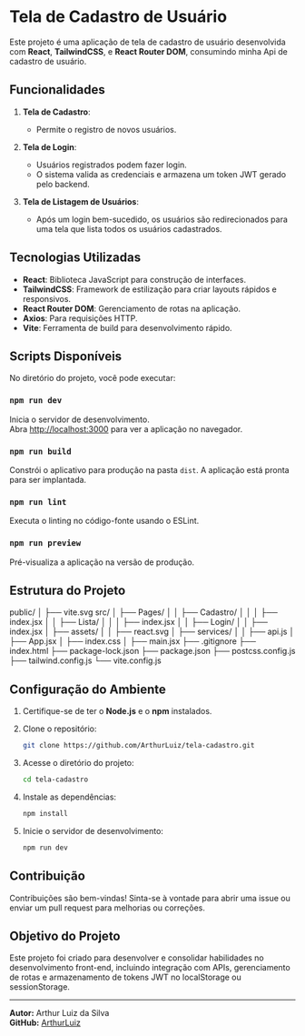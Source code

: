# Tela de Cadastro de Usuário

Este projeto é uma aplicação de tela de cadastro de usuário desenvolvida com **React**, **TailwindCSS**, e **React Router DOM**, consumindo minha Api de cadastro de usuário.

## Funcionalidades

1. **Tela de Cadastro**:
   - Permite o registro de novos usuários.

2. **Tela de Login**:
   - Usuários registrados podem fazer login.
   - O sistema valida as credenciais e armazena um token JWT gerado pelo backend.

3. **Tela de Listagem de Usuários**:
   - Após um login bem-sucedido, os usuários são redirecionados para uma tela que lista todos os usuários cadastrados.

## Tecnologias Utilizadas

- **React**: Biblioteca JavaScript para construção de interfaces.
- **TailwindCSS**: Framework de estilização para criar layouts rápidos e responsivos.
- **React Router DOM**: Gerenciamento de rotas na aplicação.
- **Axios**: Para requisições HTTP.
- **Vite**: Ferramenta de build para desenvolvimento rápido.

## Scripts Disponíveis

No diretório do projeto, você pode executar:

### `npm run dev`

Inicia o servidor de desenvolvimento. \
Abra [http://localhost:3000](http://localhost:3000) para ver a aplicação no navegador.

### `npm run build`

Constrói o aplicativo para produção na pasta `dist`. A aplicação está pronta para ser implantada.

### `npm run lint`

Executa o linting no código-fonte usando o ESLint.

### `npm run preview`

Pré-visualiza a aplicação na versão de produção.

## Estrutura do Projeto

public/
│   ├── vite.svg
src/
│   ├── Pages/
│   │   ├── Cadastro/
│   │   │   ├── index.jsx
│   │   ├── Lista/
│   │   │   ├── index.jsx
│   │   ├── Login/
│   │       ├── index.jsx
│   ├── assets/
│   │   ├── react.svg
│   ├── services/
│   │   ├── api.js
│   ├── App.jsx
│   ├── index.css
│   ├── main.jsx
├── .gitignore
├── index.html
├── package-lock.json
├── package.json
├── postcss.config.js
├── tailwind.config.js
└── vite.config.js


## Configuração do Ambiente

1. Certifique-se de ter o **Node.js** e o **npm** instalados.
2. Clone o repositório:

   ```bash
   git clone https://github.com/ArthurLuiz/tela-cadastro.git
   ```

3. Acesse o diretório do projeto:

   ```bash
   cd tela-cadastro
   ```

4. Instale as dependências:

   ```bash
   npm install
   ```

5. Inicie o servidor de desenvolvimento:

   ```bash
   npm run dev
   ```

## Contribuição

Contribuições são bem-vindas! Sinta-se à vontade para abrir uma issue ou enviar um pull request para melhorias ou correções.

## Objetivo do Projeto

Este projeto foi criado para desenvolver e consolidar habilidades no desenvolvimento front-end, incluindo integração com APIs, gerenciamento de rotas e armazenamento de tokens JWT no localStorage ou sessionStorage.

---

**Autor:** Arthur Luiz da Silva  
**GitHub:** [ArthurLuiz](https://github.com/ArthurLuiz)

